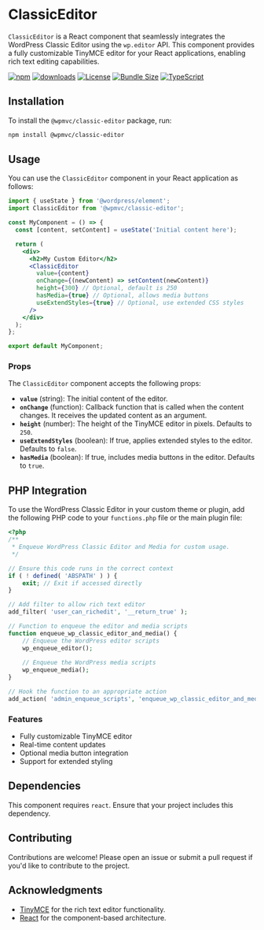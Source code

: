 # ClassicEditor

`ClassicEditor` is a React component that seamlessly integrates the WordPress Classic Editor using the `wp.editor` API. This component provides a fully customizable TinyMCE editor for your React applications, enabling rich text editing capabilities.

[![npm](https://img.shields.io/npm/v/@wpmvc/classic-editor.svg)](https://www.npmjs.com/package/@wpmvc/classic-editor) [![downloads](https://img.shields.io/npm/dm/@wpmvc/classic-editor.svg)](https://www.npmjs.com/package/@wpmvc/classic-editor) [![License](https://img.shields.io/npm/l/@wpmvc/classic-editor.svg)](https://www.npmjs.com/package/@wpmvc/classic-editor) [![Bundle Size](https://img.shields.io/bundlephobia/minzip/@wpmvc/classic-editor)](https://bundlephobia.com/package/@wpmvc/classic-editor) [![TypeScript](https://img.shields.io/badge/types-Typescript-blue)](https://www.typescriptlang.org/)

## Installation

To install the `@wpmvc/classic-editor` package, run:

```sh
npm install @wpmvc/classic-editor
```

## Usage

You can use the `ClassicEditor` component in your React application as follows:

```jsx
import { useState } from '@wordpress/element';
import ClassicEditor from '@wpmvc/classic-editor';

const MyComponent = () => {
  const [content, setContent] = useState('Initial content here');

  return (
    <div>
      <h2>My Custom Editor</h2>
      <ClassicEditor
        value={content}
        onChange={(newContent) => setContent(newContent)}
        height={300} // Optional, default is 250
        hasMedia={true} // Optional, allows media buttons
        useExtendStyles={true} // Optional, use extended CSS styles
      />
    </div>
  );
};

export default MyComponent;
```

### Props

The `ClassicEditor` component accepts the following props:

- **`value`** (string): The initial content of the editor.
- **`onChange`** (function): Callback function that is called when the content changes. It receives the updated content as an argument.
- **`height`** (number): The height of the TinyMCE editor in pixels. Defaults to `250`.
- **`useExtendStyles`** (boolean): If true, applies extended styles to the editor. Defaults to `false`.
- **`hasMedia`** (boolean): If true, includes media buttons in the editor. Defaults to `true`.

## PHP Integration

To use the WordPress Classic Editor in your custom theme or plugin, add the following PHP code to your `functions.php` file or the main plugin file:

```php
<?php
/**
 * Enqueue WordPress Classic Editor and Media for custom usage.
 */

// Ensure this code runs in the correct context
if ( ! defined( 'ABSPATH' ) ) {
    exit; // Exit if accessed directly
}

// Add filter to allow rich text editor
add_filter( 'user_can_richedit', '__return_true' );

// Function to enqueue the editor and media scripts
function enqueue_wp_classic_editor_and_media() {
    // Enqueue the WordPress editor scripts
    wp_enqueue_editor();
    
    // Enqueue the WordPress media scripts
    wp_enqueue_media();
}

// Hook the function to an appropriate action
add_action( 'admin_enqueue_scripts', 'enqueue_wp_classic_editor_and_media' );
```

### Features

- Fully customizable TinyMCE editor
- Real-time content updates
- Optional media button integration
- Support for extended styling

## Dependencies

This component requires `react`. Ensure that your project includes this dependency.

## Contributing

Contributions are welcome! Please open an issue or submit a pull request if you'd like to contribute to the project.

## Acknowledgments

- [TinyMCE](https://www.tiny.cloud/) for the rich text editor functionality.
- [React](https://reactjs.org/) for the component-based architecture.